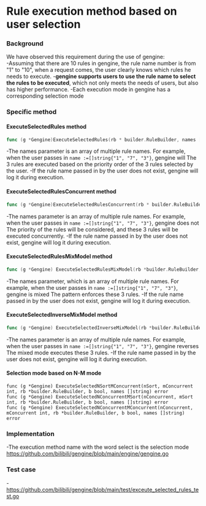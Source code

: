 # Rule execution method based on user selection
### Background
We have observed this requirement during the use of gengine:<br/>
-Assuming that there are 10 rules in gengine, the rule name number is from "1" to "10", when a request comes, the user clearly knows which rules he needs to execute.
-**gengine supports users to use the rule name to select the rules to be executed**, which not only meets the needs of users, but also has higher performance.
-Each execution mode in gengine has a corresponding selection mode

### Specific method

#### ExecuteSelectedRules method
```go
func (g *Gengine)ExecuteSelectedRules(rb * builder.RuleBuilder, names []string)
```
-The names parameter is an array of multiple rule names. For example, when the user passes in ```name :=[]string{"1", "7", "3"}```, gengine will The 3 rules are executed based on the priority order of the 3 rules selected by the user.
-If the rule name passed in by the user does not exist, gengine will log it during execution.

#### ExecuteSelectedRulesConcurrent method
```go
func (g *Gengine)ExecuteSelectedRulesConcurrent(rb * builder.RuleBuilder, names []string)
```
-The names parameter is an array of multiple rule names. For example, when the user passes in ```name :=[]string{"1", "7", "3"}```, gengine does not The priority of the rules will be considered, and these 3 rules will be executed concurrently.
-If the rule name passed in by the user does not exist, gengine will log it during execution.

#### ExecuteSelectedRulesMixModel method
```go
func (g *Gengine) ExecuteSelectedRulesMixModel(rb *builder.RuleBuilder, names []string) error
```
-The names parameter, which is an array of multiple rule names. For example, when the user passes in ```name :=[]string{"1", "7", "3"}```, gengine is mixed The pattern enforces these 3 rules.
-If the rule name passed in by the user does not exist, gengine will log it during execution.

#### ExecuteSelectedInverseMixModel method
```go
func (g *Gengine) ExecuteSelectedInverseMixModel(rb *builder.RuleBuilder, names []string) error {
```
-The names parameter is an array of multiple rule names. For example, when the user passes in ```name :=[]string{"1", "7", "3"}```, gengine reverses The mixed mode executes these 3 rules.
-If the rule name passed in by the user does not exist, gengine will log it during execution.

#### Selection mode based on N-M mode
```
func (g *Gengine) ExecuteSelectedNSortMConcurrent(nSort, mConcurrent int, rb *builder.RuleBuilder, b bool, names []string) error
func (g *Gengine) ExecuteSelectedNConcurrentMSort(nConcurrent, mSort int, rb *builder.RuleBuilder, b bool, names []string) error
func (g *Gengine) ExecuteSelectedNConcurrentMConcurrent(nConcurrent, mConcurrent int, rb *builder.RuleBuilder, b bool, names []string) error
```

### Implementation
-The execution method name with the word select is the selection mode https://github.com/bilibili/gengine/blob/main/engine/gengine.go

### Test case
-https://github.com/bilibili/gengine/blob/main/test/exceute_selected_rules_test.go